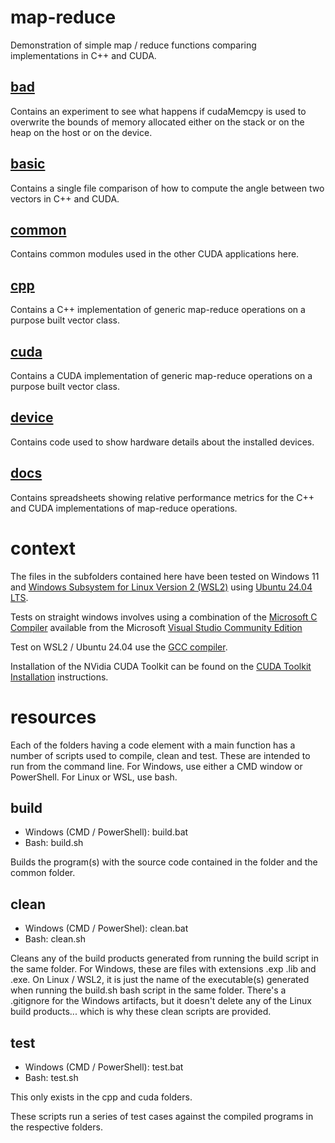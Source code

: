 # map-reduce
Demonstration of simple map / reduce functions comparing implementations in C++ and CUDA.
## [bad](bad)
Contains an experiment to see what happens if cudaMemcpy is used to overwrite the bounds of memory allocated either on the stack or on the heap on the host or on the device.
## [basic](basic)
Contains a single file comparison of how to compute the angle between two vectors in C++ and CUDA.
## [common](common)
Contains common modules used in the other CUDA applications here.
## [cpp](cpp)
Contains a C++ implementation of generic map-reduce operations on a purpose built vector class.
## [cuda](cuda)
Contains a CUDA implementation of generic map-reduce operations on a purpose built vector class.
## [device](device)
Contains code used to show hardware details about the installed devices.
## [docs](docs)
Contains spreadsheets showing relative performance metrics for the C++ and CUDA implementations of map-reduce operations.

# context
The files in the subfolders contained here have been tested on Windows 11 and [Windows Subsystem for Linux Version 2 (WSL2)](https://learn.microsoft.com/en-us/windows/wsl/install) using [Ubuntu 24.04 LTS](https://apps.microsoft.com/detail/9nz3klhxdjp5?amp%3Bgl=US&hl=en-us&gl=US).

Tests on straight windows involves using a combination of the [Microsoft C Compiler](https://learn.microsoft.com/en-us/cpp/build/building-on-the-command-line?view=msvc-170) available from the Microsoft [Visual Studio Community Edition](https://visualstudio.microsoft.com/vs/community/)

Test on WSL2 / Ubuntu 24.04 use the [GCC compiler](https://gcc.gnu.org/).

Installation of the NVidia CUDA Toolkit can be found on the [CUDA Toolkit Installation](https://developer.nvidia.com/cuda-downloads) instructions.
# resources
Each of the folders having a code element with a main function has a number of scripts used to compile, clean and test.  These are intended to run from the command line.  For Windows, use either a CMD window or PowerShell.  For Linux or WSL, use bash.
## build
* Windows (CMD / PowerShell): build.bat
* Bash: build.sh

Builds the program(s) with the source code contained in the folder and the common folder.
## clean
* Windows (CMD / PowerShel): clean.bat
* Bash: clean.sh

Cleans any of the build products generated from running the build script in the same folder.  For Windows, these are files with extensions .exp .lib and .exe.  On Linux / WSL2, it is just the name of the executable(s) generated when running the build.sh bash script in the same folder.  There's a .gitignore for the Windows artifacts, but it doesn't delete any of the Linux build products... which is why these clean scripts are provided.
## test
* Windows (CMD / PowerShell): test.bat
* Bash: test.sh

This only exists in the cpp and cuda folders.

These scripts run a series of test cases against the compiled programs in the respective folders.
